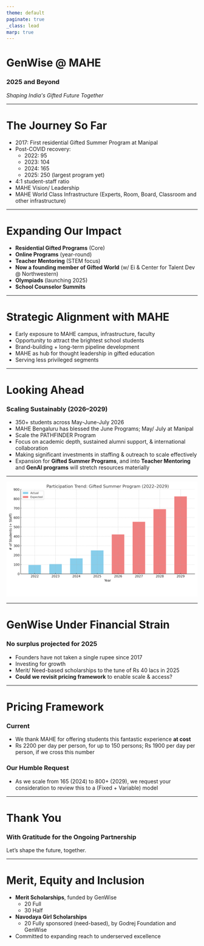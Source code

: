 ```yaml
---
theme: default
paginate: true
_class: lead
marp: true
---
```


# GenWise @ MAHE
### 2025 and Beyond
*Shaping India's Gifted Future Together*

<!-- presenter: Open with thanks and excitement. Acknowledge MAHE’s visionary leadership and long-standing support. Frame this as a celebration and a peek into what’s next. -->

---

# The Journey So Far
- 2017: First residential Gifted Summer Program at Manipal
- Post-COVID recovery: 
  - 2022:  95
  - 2023: 104
  - 2024: 165
  - 2025: 250 (largest program yet)
- 4:1 student-staff ratio
- MAHE Vision/ Leadership
- MAHE World Class Infrastructure (Experts, Room, Board, Classroom and other infrastructure)

<!-- presenter: Emphasize growth and resilience post-COVID. Reinforce MAHE’s active and continuing role - Infra, food, AC classrooms, faculty engagement, Addas (Emergency Medicine: Dr Mark, Culinary: Chef XYZ, Engineering: ). Mention student-staff ratio as an indicator of program quality. -->

---

# Expanding Our Impact
- **Residential Gifted Programs** (Core)
- **Online Programs** (year-round)
- **Teacher Mentoring** (STEM focus)
- **Now a founding member of Gifted World** (w/ Ei & Center for Talent Dev @ Northwestern)
- **Olympiads** (launching 2025)
- **School Counselor Summits**


<!-- presenter: Show how GenWise is evolving into a full-spectrum gifted ecosystem. Briefly describe each offering to convey credibility and breadth. -->

---

# Strategic Alignment with MAHE
- Early exposure to MAHE campus, infrastructure, faculty
- Opportunity to attract the brightest school students
- Brand-building + long-term pipeline development
- MAHE as hub for thought leadership in gifted education
- Serving less privileged segments

<!-- presenter: Highlight alignment with MAHE’s goals—branding, outreach, and long-term talent cultivation. -->

---

# Looking Ahead
### Scaling Sustainably (2026–2029)

- 350+ students across May-June-July 2026
- MAHE Bengaluru has blessed the June Programs; May/ July at Manipal
- Scale the PATHFINDER Program
- Focus on academic depth, sustained alumni support, & international collaboration
- Making significant investments in staffing & outreach to scale effectively
- Expansion for **Gifted Summer Programs**, and into **Teacher Mentoring** and **GenAI programs** will stretch resources materially

---
![Participation Trend](./gifted_summer_participation_trend_padded.png)

<!-- presenter: Lay out a bold but feasible roadmap. Call out Gifted World affiliation as strategic credibility. Mention resource pressure to hint at why MAHE support matters more now. -->

---

# GenWise Under Financial Strain
### No surplus projected for 2025
- Founders have not taken a single rupee since 2017
- Investing for growth
- Merit/ Need-based scholarships to the tune of Rs 40 lacs in 2025
- **Could we revisit pricing framework** to enable scale & access?

<!-- presenter: Use this as a prompt for conversation—not a direct ask. Present as “opportunities for deeper partnership.” -->
---

# Pricing Framework
### Current
- We thank MAHE for offering students this fantastic experience **at cost**
- Rs 2200 per day per person, for up to 150 persons; Rs 1900 per day per person, if we cross this number

### Our Humble Request
- As we scale from 165 (2024) to 800+ (2029), we request your consideration to review this to a (Fixed + Variable) model

<!-- presenter: Use this as a prompt for conversation—not a direct ask. Present as “opportunities for deeper partnership.” -->

---
# Thank You
### With Gratitude for the Ongoing Partnership
Let’s shape the future, together.

<!-- presenter: Close on a note of appreciation and shared vision. Leave room for questions and next steps. -->

---
# Merit, Equity and Inclusion
- **Merit Scholarships**, funded by GenWise
  - 20 Full
  - 30 Half
- **Navodaya Girl Scholarships**
  - 20 Fully sponsored (need-based), by Godrej Foundation and GenWise
- Committed to expanding reach to underserved excellence

<!-- presenter: Underscore that scale doesn’t come at the cost of equity. Mention scholarships as proof of mission-driven intent. -->